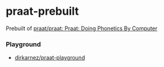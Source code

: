praat-prebuilt
==============
Prebuilt of [praat/praat: Praat: Doing Phonetics By Computer](https://github.com/praat/praat)

### Playground
- [dirkarnez/praat-playground](https://github.com/dirkarnez/praat-playground)